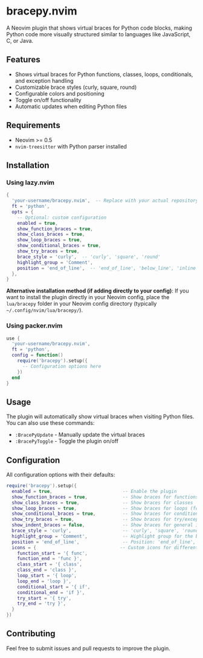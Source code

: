 # bracepy.nvim

A Neovim plugin that shows virtual braces for Python code blocks, making Python code more visually structured similar to languages like JavaScript, C, or Java.

## Features

- Shows virtual braces for Python functions, classes, loops, conditionals, and exception handling
- Customizable brace styles (curly, square, round)
- Configurable colors and positioning
- Toggle on/off functionality
- Automatic updates when editing Python files

## Requirements

- Neovim >= 0.5
- `nvim-treesitter` with Python parser installed

## Installation

### Using lazy.nvim

```lua
{
  'your-username/bracepy.nvim',  -- Replace with your actual repository
  ft = 'python',
  opts = {
    -- Optional: custom configuration
    enabled = true,
    show_function_braces = true,
    show_class_braces = true,
    show_loop_braces = true,
    show_conditional_braces = true,
    show_try_braces = true,
    brace_style = 'curly',  -- 'curly', 'square', 'round'
    highlight_group = 'Comment',
    position = 'end_of_line',  -- 'end_of_line', 'below_line', 'inline'
  },
}
```

**Alternative installation method (if adding directly to your config)**:
If you want to install the plugin directly in your Neovim config, place the `lua/bracepy` folder in your Neovim config directory (typically `~/.config/nvim/lua/bracepy/`).

### Using packer.nvim

```lua
use {
  'your-username/bracepy.nvim',
  ft = 'python',
  config = function()
    require('bracepy').setup({
      -- Configuration options here
    })
  end
}
```

## Usage

The plugin will automatically show virtual braces when visiting Python files.
You can also use these commands:

- `:BracePyUpdate` - Manually update the virtual braces
- `:BracePyToggle` - Toggle the plugin on/off

## Configuration

All configuration options with their defaults:

```lua
require('bracepy').setup({
  enabled = true,                          -- Enable the plugin
  show_function_braces = true,             -- Show braces for functions
  show_class_braces = true,                -- Show braces for classes
  show_loop_braces = true,                 -- Show braces for loops (for, while)
  show_conditional_braces = true,          -- Show braces for conditionals (if, elif, else)
  show_try_braces = true,                  -- Show braces for try/except blocks
  show_indent_braces = false,              -- Show braces for general indentation blocks
  brace_style = 'curly',                   -- 'curly', 'square', 'round'
  highlight_group = 'Comment',             -- Highlight group for the braces
  position = 'end_of_line',                -- Position: 'end_of_line', 'below_line', 'inline'
  icons = {                               -- Custom icons for different code blocks
    function_start = '{ func',
    function_end = 'func }',
    class_start = '{ class',
    class_end = 'class }',
    loop_start = '{ loop',
    loop_end = 'loop }',
    conditional_start = '{ if',
    conditional_end = 'if }',
    try_start = '{ try',
    try_end = 'try }',
  }
})
```

## Contributing

Feel free to submit issues and pull requests to improve the plugin.